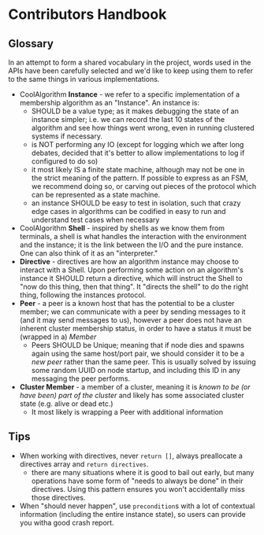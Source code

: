 # Contributors Handbook

## Glossary

In an attempt to form a shared vocabulary in the project, words used in the APIs have been carefully selected and we'd like to keep using them to refer to the same things in various implementations.

- CoolAlgorithm **Instance** - we refer to a specific implementation of a membership algorithm as an "Instance". An instance is:
    - SHOULD be a value type; as it makes debugging the state of an instance simpler; i.e. we can record the last 10 states of the algorithm and see how things went wrong, even in running clustered systems if necessary.
    - is NOT performing any IO (except for logging which we after long debates, decided that it's better to allow implementations to log if configured to do so)
    - it most likely IS a finite state machine, although may not be one in the strict meaning of the pattern. If possible to express as an FSM, we recommend doing so, or carving out pieces of the protocol which can be represented as a state machine.
    - an instance SHOULD be easy to test in isolation, such that crazy edge cases in algorithms can be codified in easy to run and understand test cases when necessary
- CoolAlgorithm **Shell** - inspired by shells as we know them from terminals, a shell is what handles the interaction with the environment and the instance; it is the link between the I/O and the pure instance. One can also think of it as an "interpreter."
- **Directive** - directives are how an algorithm instance may choose to interact with a Shell. Upon performing some action on an algorithm's instance it SHOULD return a directive, which will instruct the Shell to "now do this thing, then that thing". It "directs the shell" to do the right thing, following the instances protocol.
- **Peer** - a peer is a known host that has the potential to be a cluster member; we can communicate with a peer by sending messages to it (and it may send messages to us), however a peer does not have an inherent cluster membership status, in order to have a status it must be (wrapped in a) *Member*
    - Peers SHOULD be Unique; meaning that if node dies and spawns again using the same host/port pair, we should consider it to be a _new peer_ rather than the same peer. This is usually solved by issuing some random UUID on node startup, and including this ID in any messaging the peer performs. 
- **Cluster Member** - a member of a cluster, meaning it is _known to be (or have been) part of the cluster_ and likely has some associated cluster state (e.g. alive or dead etc.)
    - It most likely is wrapping a Peer with additional information

## Tips

- When working with directives, never `return []`, always preallocate a directives array and `return directives`.
  - there are many situations where it is good to bail out early, but many operations have some form of "needs to always be done"
    in their directives. Using this pattern ensures you won't accidentally miss those directives. 
- When "should never happen", use `precondition`s with a lot of contextual information (including the entire instance state), 
  so users can provide you witha good crash report.
